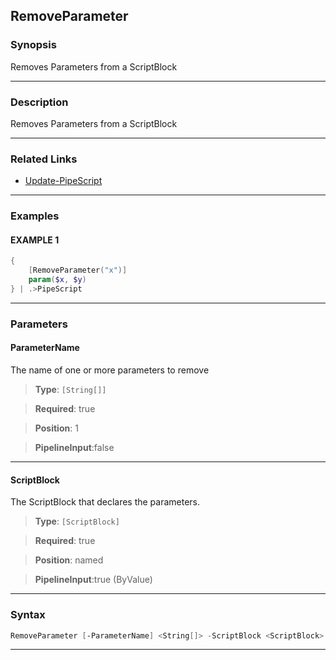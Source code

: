 RemoveParameter
---------------
### Synopsis
Removes Parameters from a ScriptBlock

---
### Description

Removes Parameters from a ScriptBlock

---
### Related Links
* [Update-PipeScript](Update-PipeScript.md)



---
### Examples
#### EXAMPLE 1
```PowerShell
{
    [RemoveParameter("x")]
    param($x, $y)
} | .>PipeScript
```

---
### Parameters
#### **ParameterName**

The name of one or more parameters to remove



> **Type**: ```[String[]]```

> **Required**: true

> **Position**: 1

> **PipelineInput**:false



---
#### **ScriptBlock**

The ScriptBlock that declares the parameters.



> **Type**: ```[ScriptBlock]```

> **Required**: true

> **Position**: named

> **PipelineInput**:true (ByValue)



---
### Syntax
```PowerShell
RemoveParameter [-ParameterName] <String[]> -ScriptBlock <ScriptBlock> [<CommonParameters>]
```
---

